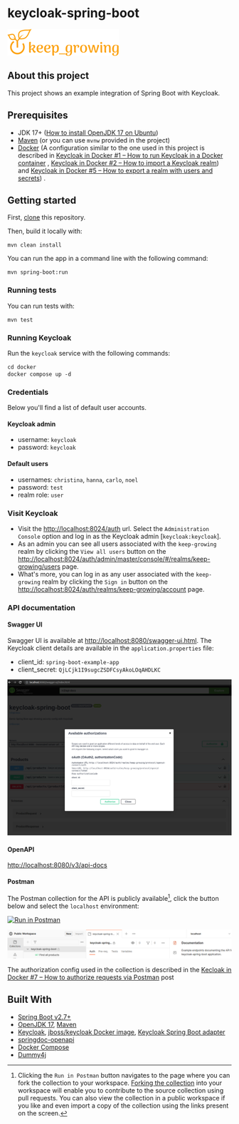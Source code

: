 # keycloak-spring-boot

[![keep_growing logo](readme-images/logo_250x60.png)](https://keepgrowing.in/)

## About this project

This project shows an example integration of Spring Boot with Keycloak.

## Prerequisites

* JDK 17+ ([How to install OpenJDK 17 on Ubuntu](https://keepgrowing.in/java/how-to-install-openjdk-17-on-ubuntu/))
* [Maven](https://maven.apache.org/) (or you can use `mvnw` provided in the project)
* [Docker](https://docs.docker.com/get-docker/)
  (A configuration similar to the one used in this project is described in
  [Keycloak in Docker #1 – How to run Keycloak in a Docker container](https://keepgrowing.in/tools/keycloak-in-docker-1-how-to-run-keycloak-in-a-docker-container/)
  ,
  [Keycloak in Docker #2 – How to import a Keycloak realm](https://keepgrowing.in/tools/keycloak-in-docker-2-how-to-import-a-keycloak-realm/))
  and [Keycloak in Docker #5 – How to export a realm with users and secrets](https://keepgrowing.in/tools/keycloak-in-docker-5-how-to-export-a-realm-with-users-and-secrets/))
  .

## Getting started

First, [clone](https://docs.github.com/en/github/creating-cloning-and-archiving-repositories/cloning-a-repository-from-github/cloning-a-repository)
this repository.

Then, build it locally with:

```shell
mvn clean install
```

You can run the app in a command line with the following command:

```shell
mvn spring-boot:run
```

### Running tests

You can run tests with:

```shell
mvn test
```

### Running Keycloak

Run the `keycloak` service with the following commands:

```shell
cd docker
docker compose up -d
```

### Credentials

Below you'll find a list of default user accounts.

#### Keycloak admin

* username: `keycloak`
* password: `keycloak`

#### Default users

* usernames: `christina`, `hanna`, `carlo`, `noel`
* password: `test`
* realm role: `user`

### Visit Keycloak

* Visit the [http://localhost:8024/auth](http://localhost:8024/auth) url. Select the `Administration Console` option and
  log in as the Keycloak admin [`keycloak:keycloak`].
* As an admin you can see all users associated with the `keep-growing` realm by clicking the `View all users` button on
  the [http://localhost:8024/auth/admin/master/console/#/realms/keep-growing/users](http://localhost:8024/auth/admin/master/console/#/realms/keep-growing/users)
  page.
* What's more, you can log in as any user associated with the `keep-growing` realm by clicking the `Sign in` button on
  the [http://localhost:8024/auth/realms/keep-growing/account](http://localhost:8024/auth/realms/keep-growing/account)
  page.

### API documentation

#### Swagger UI

Swagger UI is available at [http://localhost:8080/swagger-ui.html](http://localhost:8080/swagger-ui.html).
The Keycloak client details are available in the `application.properties` file:
* client_id: `spring-boot-example-app`
* client_secret: `QjLCjk1I9sugcZSDFCsyAkoLOqAHDLKC`

![Swagger UI screenshot](readme-images/swagger-ui.png)

#### OpenAPI

[http://localhost:8080/v3/api-docs](http://localhost:8080/v3/api-docs)

#### Postman

The Postman collection for the API is publicly available[^1], click the button below and select the `localhost`
environment:

[![Run in Postman](https://run.pstmn.io/button.svg)](https://god.gw.postman.com/run-collection/2376101-355eea51-db59-42b1-a7cd-5b30bffbc279?action=collection%2Ffork&collection-url=entityId%3D2376101-355eea51-db59-42b1-a7cd-5b30bffbc279%26entityType%3Dcollection%26workspaceId%3Dcab089bb-1815-498b-a447-bd5ff08145fb#?env%5Blocalhost%5D=W3sia2V5IjoiYmFzZVVybCIsInZhbHVlIjoiaHR0cDovL2xvY2FsaG9zdDo4MDgwIiwiZW5hYmxlZCI6dHJ1ZSwic2Vzc2lvblZhbHVlIjoiaHR0cDovL2xvY2FsaG9zdDo4MDgwIiwic2Vzc2lvbkluZGV4IjowfV0=)

![Postman collection screenshot](readme-images/postman-collection.png)

The authorization config used in the collection is described in
the [Kecloak in Docker #7 – How to authorize requests via Postman](https://keepgrowing.in/tools/kecloak-in-docker-7-how-to-authorize-requests-via-postman/)
post

[^1]: Clicking the `Run in Postman` button navigates to the page where you can fork the collection to your workspace.
[Forking the collection](https://learning.postman.com/docs/collaborating-in-postman/version-control-for-collections/#forking-a-collection)
into your workspace will enable you to contribute to the source collection using pull requests. You can also view the
collection in a public workspace if you like and even import a copy of the collection using the links present on the
screen.

## Built With

* [Spring Boot v2.7+](https://spring.io/projects/spring-boot)
* [OpenJDK 17](https://jdk.java.net/17/), [Maven](https://maven.apache.org/)
* [Keycloak](https://www.keycloak.org/), [jboss/keycloak Docker image](https://hub.docker.com/r/jboss/keycloak/),
  [Keycloak Spring Boot adapter](https://www.keycloak.org/docs/latest/securing_apps/#_spring_boot_adapter)
* [springdoc-openapi](https://springdoc.org/)
* [Docker Compose](https://docs.docker.com/compose/)
* [Dummy4j](https://daniel-frak.github.io/dummy4j/)